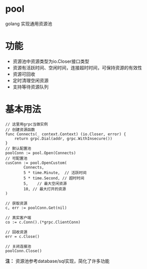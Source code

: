 # pool
golang 实现通用资源池

# 功能
+ 资源池中资源类型为io.Closer接口类型
+ 资源有活跃时间、空闲时间，连接超时时间，可保持资源的有效性
+ 资源可回收
+ 定时清理空闲资源
+ 支持等待资源队列

# 基本用法
``` goalng
// 这里用grpc当做实例
// 创建资源函数
func Connects(_ context.Context) (io.Closer, error) {
	return grpc.Dial(addr, grpc.WithInsecure())
}
// 默认配置池
poolConn := pool.Open(Connects)
// 可配置池
cusConn := pool.OpenCustom(
        Connects,
        5 * time.Minute,  // 活跃时间
        5 * time.Second, // 超时时间
        5,    // 最大空闲资源
        10, // 最大打开的资源
)

// 获取资源
c, err := poolConn.Get(nil)

// 真实客户端
co := c.Conn().(*grpc.ClientConn)

// 回收资源
err = c.Close()

// 关闭连接池
poolConn.Close()
```

**注：**
资源池参考database/sql实现，简化了许多功能
